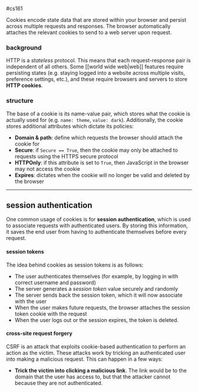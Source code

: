 #cs161 

Cookies encode state data that are stored within your browser and persist across multiple requests and responses. The browser automatically attaches the relevant cookies to send to a web server upon request.

### background
HTTP is a *stateless* protocol. This means that each request-response pair is independent of all others. Some [[world wide web|web]] features require persisting states (e.g. staying logged into a website across multiple visits, preference settings, etc.), and these require browsers and servers to store **HTTP cookies**. 

### structure
The base of a cookie is its name-value pair, which stores what the cookie is actually used for (e.g. `name: theme`, `value: dark`). Additionally, the cookie stores additional attributes which dictate its policies:
- **Domain & path**: define which requests the browser should attach the cookie for
- **Secure**: if `Secure == True`, then the cookie may only be attached to requests using the HTTPS secure protocol
- **HTTPOnly**: if this attribute is set to `True`, then JavaScript in the browser may not access the cookie
- **Expires**: dictates when the cookie will no longer be valid and deleted by the browser

---
## session authentication

One common usage of cookies is for **session authentication**, which is used to associate requests with authenticated users. By storing this information, it saves the end user from having to authenticate themselves before every request.

#### session tokens
The idea behind cookies as session tokens is as follows:
- The user authenticates themselves (for example, by logging in with correct username and password)
- The server generates a *session token* value securely and randomly
- The server sends back the session token, which it will now associate with the user
- When the user makes future requests, the browser attaches the session token cookie with the request
- When the user logs out or the session expires, the token is deleted.

#### cross-site request forgery
CSRF is an attack that exploits cookie-based authentication to perform an action as the victim. These attacks work by tricking an authenticated user into making a malicious request. This can happen in a few ways:
- **Trick the victim into clicking a malicious link**. The link would be to the domain that the user has access to, but that the attacker cannot because they are not authenticated.




